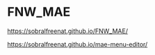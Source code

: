 # FNW_MAE

https://sobralfreenat.github.io/FNW_MAE/

https://sobralfreenat.github.io/mae-menu-editor/